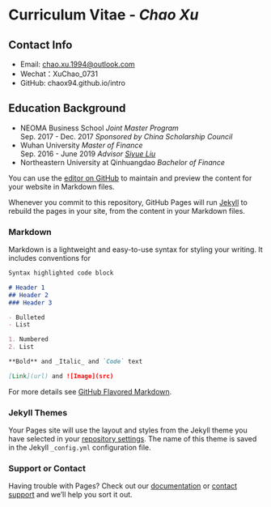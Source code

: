 # Curriculum Vitae - _Chao Xu_
## Contact Info
- Email: chao.xu.1994@outlook.com
- Wechat：XuChao_0731
- GitHub: chaox94.github.io/intro

## Education Background
- NEOMA Business School _Joint Master Program_  
  Sep. 2017 - Dec. 2017 _Sponsored by China Scholarship Council_
- Wuhan University _Master of Finance_  
  Sep. 2016 - June 2019 _Advisor [Siyue Liu](http://ems.whu.edu.cn/info/2270/21178.htm)_
- Northeastern University at Qinhuangdao _Bachelor of Finance_

You can use the [editor on GitHub](https://github.com/ChaoX94/chaoxu.github.io/edit/gh-pages/index.md) to maintain and preview the content for your website in Markdown files.

Whenever you commit to this repository, GitHub Pages will run [Jekyll](https://jekyllrb.com/) to rebuild the pages in your site, from the content in your Markdown files.

### Markdown

Markdown is a lightweight and easy-to-use syntax for styling your writing. It includes conventions for

```markdown
Syntax highlighted code block

# Header 1
## Header 2
### Header 3

- Bulleted
- List

1. Numbered
2. List

**Bold** and _Italic_ and `Code` text

[Link](url) and ![Image](src)
```

For more details see [GitHub Flavored Markdown](https://guides.github.com/features/mastering-markdown/).

### Jekyll Themes

Your Pages site will use the layout and styles from the Jekyll theme you have selected in your [repository settings](https://github.com/ChaoX94/chaoxu.github.io/settings/pages). The name of this theme is saved in the Jekyll `_config.yml` configuration file.

### Support or Contact

Having trouble with Pages? Check out our [documentation](https://docs.github.com/categories/github-pages-basics/) or [contact support](https://support.github.com/contact) and we’ll help you sort it out.
